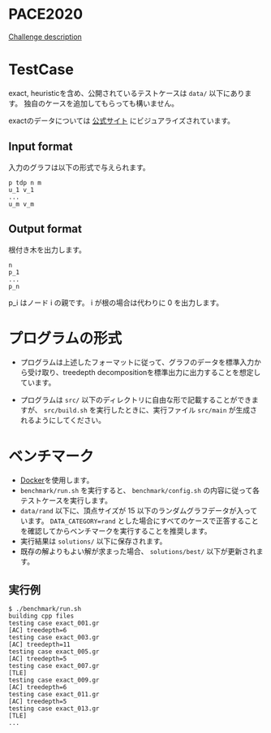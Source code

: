 # PACE2020
[Challenge description](https://pacechallenge.org/2020/td/)

# TestCase
exact, heuristicを含め、公開されているテストケースは `data/` 以下にあります。
独自のケースを追加してもらっても構いません。

exactのデータについては [公式サイト](https://pacechallenge.org/2020/visualize.html) にビジュアライズされています。

## Input format
入力のグラフは以下の形式で与えられます。

```
p tdp n m
u_1 v_1
...
u_m v_m
```

## Output format
根付き木を出力します。

```
n
p_1
...
p_n
```

p_i はノード i の親です。 i が根の場合は代わりに 0 を出力します。

# プログラムの形式
* プログラムは上述したフォーマットに従って、グラフのデータを標準入力から受け取り、treedepth decompositionを標準出力に出力することを想定しています。

* プログラムは `src/` 以下のディレクトリに自由な形で記載することができますが、 `src/build.sh` を実行したときに、実行ファイル `src/main` が生成されるようにしてください。

# ベンチマーク
* [Docker](https://docs.docker.com/docker-for-mac/install/)を使用します。
* `benchmark/run.sh` を実行すると、 `benchmark/config.sh` の内容に従って各テストケースを実行します。
* `data/rand` 以下に、頂点サイズが 15 以下のランダムグラフデータが入っています。 `DATA_CATEGORY=rand` とした場合にすべてのケースで正答することを確認してからベンチマークを実行することを推奨します。
* 実行結果は `solutions/` 以下に保存されます。
* 既存の解よりもよい解が求まった場合、 `solutions/best/` 以下が更新されます。

## 実行例

```
$ ./benchmark/run.sh
building cpp files
testing case exact_001.gr
[AC] treedepth=6
testing case exact_003.gr
[AC] treedepth=11
testing case exact_005.gr
[AC] treedepth=5
testing case exact_007.gr
[TLE]
testing case exact_009.gr
[AC] treedepth=6
testing case exact_011.gr
[AC] treedepth=5
testing case exact_013.gr
[TLE]
...
```

